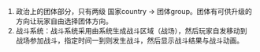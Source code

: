 1. 政治上的团体部分，只有两级 国家country -> 团体group。团体有可供升级的方向让玩家自由选择团体方向。
2. 战斗系统：战斗系统采用由系统生成战斗区域（战场），然后玩家自发移动到战场参加战斗，指定时间一到则发生战斗，然后显示战斗结果与战斗动画。

